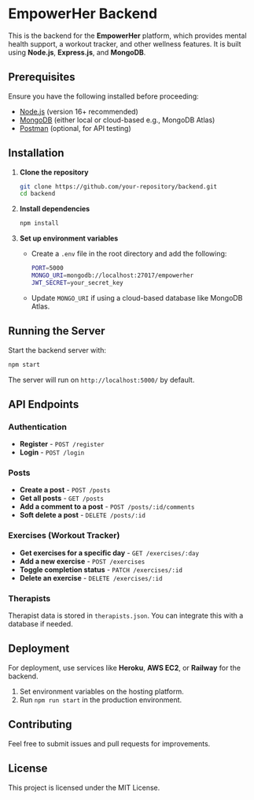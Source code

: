 # EmpowerHer Backend

This is the backend for the **EmpowerHer** platform, which provides mental health support, a workout tracker, and other wellness features. It is built using **Node.js**, **Express.js**, and **MongoDB**.

## Prerequisites

Ensure you have the following installed before proceeding:
- [Node.js](https://nodejs.org/) (version 16+ recommended)
- [MongoDB](https://www.mongodb.com/) (either local or cloud-based e.g., MongoDB Atlas)
- [Postman](https://www.postman.com/) (optional, for API testing)

## Installation

1. **Clone the repository**
   ```sh
   git clone https://github.com/your-repository/backend.git
   cd backend
   ```

2. **Install dependencies**
   ```sh
   npm install
   ```

3. **Set up environment variables**
   - Create a `.env` file in the root directory and add the following:
     ```sh
     PORT=5000
     MONGO_URI=mongodb://localhost:27017/empowerher
     JWT_SECRET=your_secret_key
     ```
   - Update `MONGO_URI` if using a cloud-based database like MongoDB Atlas.

## Running the Server

Start the backend server with:
```sh
npm start
```

The server will run on `http://localhost:5000/` by default.

## API Endpoints

### Authentication
- **Register** - `POST /register`
- **Login** - `POST /login`

### Posts
- **Create a post** - `POST /posts`
- **Get all posts** - `GET /posts`
- **Add a comment to a post** - `POST /posts/:id/comments`
- **Soft delete a post** - `DELETE /posts/:id`

### Exercises (Workout Tracker)
- **Get exercises for a specific day** - `GET /exercises/:day`
- **Add a new exercise** - `POST /exercises`
- **Toggle completion status** - `PATCH /exercises/:id`
- **Delete an exercise** - `DELETE /exercises/:id`

### Therapists
Therapist data is stored in `therapists.json`. You can integrate this with a database if needed.

## Deployment

For deployment, use services like **Heroku**, **AWS EC2**, or **Railway** for the backend.

1. Set environment variables on the hosting platform.
2. Run `npm run start` in the production environment.

## Contributing
Feel free to submit issues and pull requests for improvements.

## License
This project is licensed under the MIT License.



